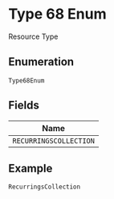 
# Type 68 Enum

Resource Type

## Enumeration

`Type68Enum`

## Fields

| Name |
|  --- |
| `RECURRINGSCOLLECTION` |

## Example

```
RecurringsCollection
```

